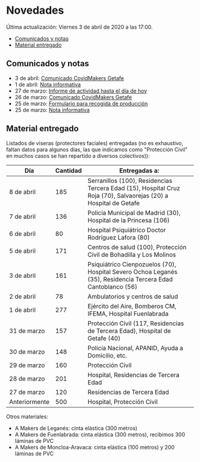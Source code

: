 # Novedades

Última actualización: Viernes 3 de abril de 2020 a las 17:00.

* [Comunicados y notas](#comunicados)
* [Material entregado](#entregado)

## <a name="comunicados">Comunicados y notas</a>

* 3 de abril: [Comunicado CovidMakers Getafe](2020-04-23-comunicado.md)
* 1 de abril: [Nota informativa](2020-04-01-nota.md)
* 27 de marzo: [Informe de actividad hasta el día de hoy](2020-03-27-resumen.md)
* 26 de marzo: [Comunicado CovidMakers Getafe](2020-03-26-comunicado.md)
* 25 de marzo: [Formulario para recogida de producción](2020-03-25-formulario.md)
* 25 de marzo: [Nota informativa](2020-03-25-nota.md)


## <a name="entregado">Material entregado</a>

Listados de viseras (protectores faciales) entregadas (no es exhaustivo, faltan datos para algunos días, las que indicamos como "Protección Civil" en muchos casos se han repartido a diversos colectivos)):

| Día         | Cantidad | Entregadas a: |
|-------------|----------|---------------|
| 8 de abril  | 185      | Serranillos (100), Residencias Tercera Edad (15), Hospital Cruz Roja (70), Salvaorejas (20) a Hospital de Getafe |
| 7 de abril  | 136      | Policía Municipal de Madrid (30), Hospital de la Princesa (106)
| 6 de abril  | 80       | Hospital Psiquiátrico Doctor Rodríguez Lafora (80)
| 5 de abril  | 171      | Centros de salud (100), Protección Civil de Bohadilla y Los Molinos |
| 3 de abril  | 161      | Psiquiátrico Cienpozuelos (70), Hospital Severo Ochoa Leganés (35), Residencia Tercera Edad Cantoblanco (56)|
| 2 de abril  | 78       | Ambulatorios y centros de salud |
| 1 de abril  | 277      | Ejército del Aire, Bomberos CM, IFEMA, Hospital Fuenlabrada |
| 31 de marzo | 157      | Protección Civil (117, Residencias de Tercera Edad), Hospital de Getafe (40) |
| 30 de marzo | 148      | Policía Nacional, APANID, Ayuda a Domicilio, etc. |
| 29 de marzo | 160      | Protección Civil |
| 28 de marzo | 201      | Hospital, Residencias de Tercera Edad |
| 27 de marzo | 120      | Residencias de Tercera Edad |
| Anteriormente | 500    | Hospital, Protección Civil |

Otros materiales:

* A Makers de Leganés: cinta elástica (300 metros)
* A Makers de Fuenlabrada: cinta elástica (300 metros), recibimos 300 láminas de PVC
* A Makers de Moncloa-Aravaca: cinta elástica (100 metros) y 200 láminas de PVC
